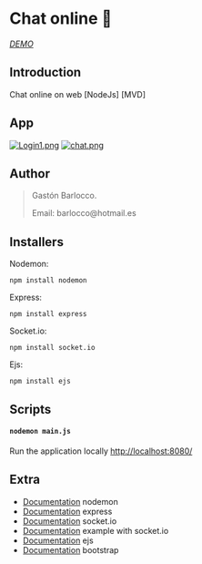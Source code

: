 # Chat online :incoming_envelope:

*<p>[DEMO](https://chat-linkedin.glitch.me/login)*</p>

## Introduction
Chat online on web [NodeJs] [MVD] 

## App
[![Login1.png](https://i.postimg.cc/XYJp385j/Login1.png)](https://postimg.cc/9r6WYy1K)
[![chat.png](https://i.postimg.cc/cHTpsQwW/chat.png)](https://postimg.cc/gXXSsLgt)


## Author
> <p>Gastón Barlocco. </p>
> <p>Email: barlocco@hotmail.es </p>


## Installers

Nodemon:
``` 
npm install nodemon
```

Express:
``` 
npm install express
```

Socket.io:
``` 
npm install socket.io
```

Ejs:
``` 
npm install ejs
```


## Scripts

#### `nodemon main.js`
Run the application locally
[http://localhost:8080/](http://localhost:8080/)



## Extra
- [Documentation](https://www.npmjs.com/package/nodemon) nodemon
- [Documentation](https://expressjs.com/es/) express
- [Documentation](https://socket.io) socket.io
- [Documentation](https://pharos.sh/ejemplos-de-websocket-de-node-js-con-socket-io/) example with socket.io
- [Documentation](https://ejs.co) ejs
- [Documentation](https://getbootstrap.com) bootstrap
